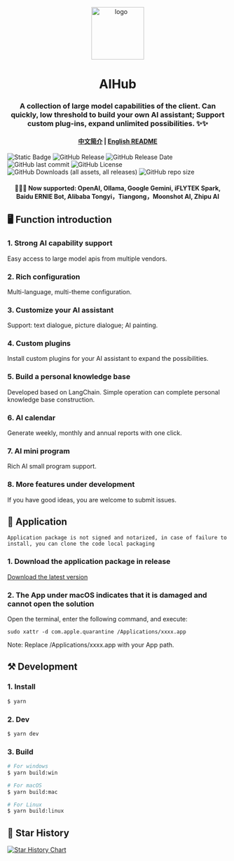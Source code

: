 <p align="center">
  <img src="/resources/icon.png" alt="logo" width="120">
</p>
<h1 align="center">AIHub</h1>
<h3 align="center">
  A collection of large model capabilities of the client. Can quickly, low threshold to build your own AI assistant; Support custom plug-ins, expand unlimited possibilities. ✨✨
</h3>

<h4 align="center">
  <a href="/README.md">中文简介</a> | <a href="/README_en.md">English README</a>
</h4>

![Static Badge](https://img.shields.io/badge/i18n-2_languages-blue)
![GitHub Release](https://img.shields.io/github/v/release/classfang/AIHub)
![GitHub Release Date](https://img.shields.io/github/release-date/classfang/AIHub)
![GitHub last commit](https://img.shields.io/github/last-commit/classfang/AIHub)
![GitHub License](https://img.shields.io/github/license/classfang/AIHub)
![GitHub Downloads (all assets, all releases)](https://img.shields.io/github/downloads/classfang/AIHub/total)
![GitHub repo size](https://img.shields.io/github/repo-size/classfang/AIHub)

<h4 align="center">
  🎉🎉🎉 Now supported: OpenAI, Ollama, Google Gemini, iFLYTEK Spark, Baidu ERNIE Bot, Alibaba Tongyi，Tiangong，Moonshot AI, Zhipu AI
</h4>

## 🖥️ Function introduction

### 1. Strong AI capability support

Easy access to large model apis from multiple vendors.

### 2. Rich configuration

Multi-language, multi-theme configuration.

### 3. Customize your AI assistant

Support: text dialogue, picture dialogue; AI painting.

### 4. Custom plugins

Install custom plugins for your AI assistant to expand the possibilities.

### 5. Build a personal knowledge base

Developed based on LangChain. Simple operation can complete personal knowledge base construction.

### 6. AI calendar

Generate weekly, monthly and annual reports with one click.

### 7. AI mini program

Rich AI small program support.

### 8. More features under development

If you have good ideas, you are welcome to submit issues.

## 🚀 Application

`Application package is not signed and notarized, in case of failure to install, you can clone the code local packaging`

### 1. Download the application package in release

[Download the latest version](https://github.com/classfang/AIHub/releases)

### 2. The App under macOS indicates that it is damaged and cannot open the solution

Open the terminal, enter the following command, and execute:

```shell
sudo xattr -d com.apple.quarantine /Applications/xxxx.app
```

Note: Replace /Applications/xxxx.app with your App path.

## ⚒️ Development

### 1. Install

```bash
$ yarn
```

### 2. Dev

```bash
$ yarn dev
```

### 3. Build

```bash
# For windows
$ yarn build:win

# For macOS
$ yarn build:mac

# For Linux
$ yarn build:linux
```

## 🌟 Star History

[![Star History Chart](https://api.star-history.com/svg?repos=classfang/AIHub&type=Date)](https://star-history.com/#classfang/AIHub&Date)
